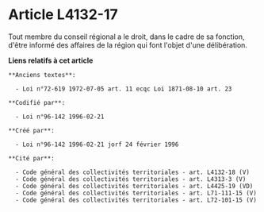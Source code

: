 # Article L4132-17

Tout membre du conseil régional a le droit, dans le cadre de sa fonction, d'être informé des affaires de la région qui font
l'objet d'une délibération.

**Liens relatifs à cet article**

	**Anciens textes**:

	  - Loi n°72-619 1972-07-05 art. 11 ecqc Loi 1871-08-10 art. 23

	**Codifié par**:

	  - Loi n°96-142 1996-02-21

	**Créé par**:

	  - Loi n°96-142 1996-02-21 jorf 24 février 1996

	**Cité par**:

	  - Code général des collectivités territoriales - art. L4132-18 (V)
	  - Code général des collectivités territoriales - art. L4313-3 (V)
	  - Code général des collectivités territoriales - art. L4425-19 (VD)
	  - Code général des collectivités territoriales - art. L71-111-15 (V)
	  - Code général des collectivités territoriales - art. L72-101-15 (V)
